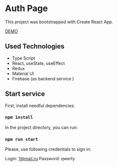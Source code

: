# Auth Page 

This project was bootstrapped with Create React App. 

[DEMO](https://alexanchek.github.io//test-auth-page-demo/ "demo auth page")

## Used Technologies

- Type Script
- React, useState, useEffect
- Redux
- Material UI
- Firebase (as backend service )

## Start service

First, install needful dependencies:

### `npm install`

In the project directory, you can run:

### `npm run start`

Please, use following credentials to sign in:

Login: 1@mail.ru
Password: qwerty


